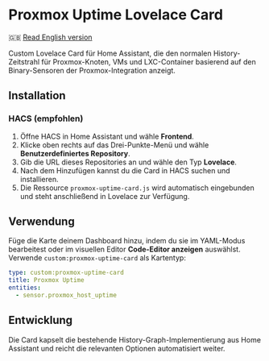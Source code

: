 # Proxmox Uptime Lovelace Card

🇬🇧 [Read English version](README.md)

Custom Lovelace Card für Home Assistant, die den normalen History-Zeitstrahl für Proxmox-Knoten, VMs und LXC-Container basierend auf den Binary-Sensoren der Proxmox-Integration anzeigt.

## Installation

### HACS (empfohlen)

1. Öffne HACS in Home Assistant und wähle **Frontend**.
2. Klicke oben rechts auf das Drei-Punkte-Menü und wähle **Benutzerdefiniertes Repository**.
3. Gib die URL dieses Repositories an und wähle den Typ **Lovelace**.
4. Nach dem Hinzufügen kannst du die Card in HACS suchen und installieren.
5. Die Ressource `proxmox-uptime-card.js` wird automatisch eingebunden und steht anschließend in Lovelace zur Verfügung.

## Verwendung

Füge die Karte deinem Dashboard hinzu, indem du sie im YAML-Modus bearbeitest oder im visuellen Editor **Code-Editor anzeigen** auswählst. Verwende `custom:proxmox-uptime-card` als Kartentyp:

```yaml
type: custom:proxmox-uptime-card
title: Proxmox Uptime
entities:
  - sensor.proxmox_host_uptime
```

## Entwicklung

Die Card kapselt die bestehende History-Graph-Implementierung aus Home Assistant und reicht die relevanten Optionen automatisiert weiter.
